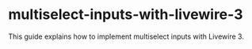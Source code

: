 # multiselect-inputs-with-livewire-3
This guide explains how to implement multiselect inputs with Livewire 3.
